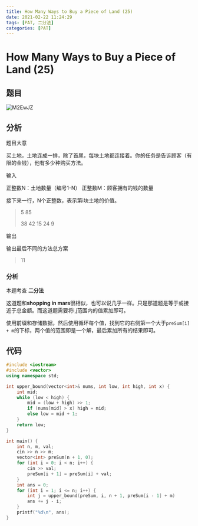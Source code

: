 ```yaml
---
title: How Many Ways to Buy a Piece of Land (25)
date: 2021-02-22 11:24:29
tags: [PAT, 二分法]
categories: [PAT]
---
```


# How Many Ways to Buy a Piece of Land (25)

## 题目

![M2EwJZ](https://gitee.com/yoyhm/oss/raw/master/uPic/M2EwJZ.png)

## 分析

题目大意

买土地，土地连成一排，除了首尾，每块土地都连接着。你的任务是告诉顾客（有限的金钱），他有多少种购买方法。

输入

正整数N：土地数量（编号1-N）
正整数M：顾客拥有的钱的数量

接下来一行，N个正整数，表示第i块土地的价值。

> 5 85
>
> 38 42 15 24 9


输出

输出最后不同的方法总方案

> 11

### 分析

本题考查 **二分法**

这道题和**shopping in mars**很相似，也可以说几乎一样。只是那道题是等于或接近于总金额。而这道题需要将i,j范围内的值累加即可。

使用前缀和存储数据，然后使用循环每个值，找到它的右侧第一个大于`preSum[i] + m`的下标，两个值的范围即是一个解，最后累加所有的结果即可。

## 代码

```C++
#include <iostream>
#include <vector>
using namespace std;

int upper_bound(vector<int>& nums, int low, int high, int x) {
    int mid;
    while (low < high) {
        mid = (low + high) >> 1;
        if (nums[mid] > x) high = mid;
        else low = mid + 1;
    }
    return low;
}

int main() {
    int n, m, val;
    cin >> n >> m;
    vector<int> preSum(n + 1, 0);
    for (int i = 0; i < n; i++) {
        cin >> val;
        preSum[i + 1] = preSum[i] + val;
    }
    int ans = 0;
    for (int i = 1; i <= n; i++) {
        int j = upper_bound(preSum, i, n + 1, preSum[i - 1] + m)
        ans += j - i;
    }
    printf("%d\n", ans);
}
```

